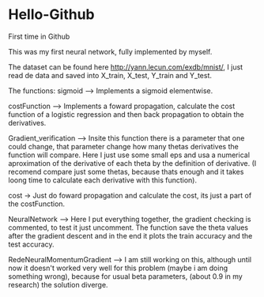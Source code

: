 # Hello-Github
First time in Github

This was my first neural network, fully implemented by myself. 

The dataset can be found here http://yann.lecun.com/exdb/mnist/, 
I just read de data and saved into X_train, X_test, Y_train and
Y_test.

The functions:
sigmoid --> Implements a sigmoid elementwise.

costFunction --> Implements a foward propagation, calculate the 
cost function of a logistic regression and then back propagation
to obtain the derivatives.

Gradient_verification --> Insite this function there is a parameter
that one could change, that parameter change how many thetas 
derivatives the function will compare. Here I just use some small
eps and usa a numerical aproximation of the derivative of each theta
by the definition of derivative. (I recomend compare just some thetas,
because thats enough and it takes loong time to calculate each derivative
with this function).

cost -> Just do foward propagation and calculate the cost, its just a part
of the costFunction.

NeuralNetwork --> Here I put everything together, the gradient checking is 
commented, to test it just uncomment. The function save the theta values
after the gradient descent and in the end it plots the train accuracy and 
the test accuracy.

RedeNeuralMomentumGradient --> I am still working on this, although until now 
it doesn't worked very well for this problem (maybe i am doing something wrong),
because for usual beta parameters, (about 0.9 in my research) the solution diverge.

